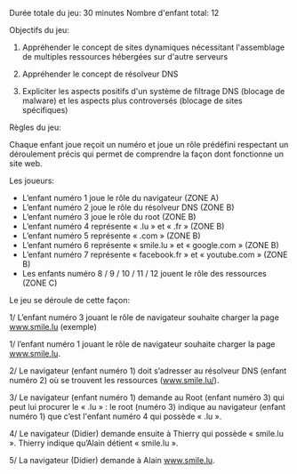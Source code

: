 Durée totale du jeu: 30 minutes
Nombre d'enfant total: 12 

Objectifs du jeu:

1. Appréhender le concept de sites dynamiques nécessitant l'assemblage de multiples ressources hébergées sur d'autre serveurs

2. Appréhender le concept de résolveur DNS

3. Expliciter les aspects positifs d'un système de filtrage DNS (blocage de malware) et les aspects plus controversés (blocage de sites spécifiques)

Règles du jeu:

Chaque enfant joue reçoit un numéro et joue un rôle prédéfini respectant un déroulement précis qui permet de comprendre la façon dont fonctionne un site web.

Les joueurs:

-	L’enfant numéro 1 joue le rôle du navigateur (ZONE A)
-	L’enfant numéro 2 joue le rôle du résolveur DNS (ZONE B)
-	L’enfant numéro 3 joue le rôle du root (ZONE B)
-	L’enfant numéro 4 représente « .lu » et « .fr »  (ZONE B)
-	L’enfant numéro 5 représente « .com » (ZONE B)
-	L’enfant numéro 6 représente « smile.lu » et « google.com » (ZONE B)
-	L’enfant numéro 7 représente « facebook.fr » et « youtube.com » (ZONE B)
-	Les enfants numéro 8 / 9 / 10 / 11 / 12 jouent le rôle des ressources (ZONE C)

Le jeu se déroule de cette façon: 

1/ L’enfant numéro 3 jouant le rôle de navigateur souhaite charger la page www.smile.lu (exemple)

1/ l’enfant numéro 1 jouant le rôle de navigateur souhaite charger la page www.smile.lu. 

2/ Le navigateur (enfant numéro 1) doit s’adresser au résolveur DNS (enfant numéro 2) où se trouvent les ressources (www.smile.lu/).

3/ Le navigateur (enfant numéro 1) demande au Root (enfant numéro 3) qui peut lui procurer le « .lu » : le root (numéro 3) indique au navigateur (enfant numéro 1) que c’est l'enfant numéro 4 qui possède « .lu ».

4/ Le navigateur (Didier) demande ensuite à Thierry qui possède « smile.lu ». Thierry indique qu’Alain détient « smile.lu ».

5/ La navigateur (Didier) demande à Alain www.smile.lu. 


 









